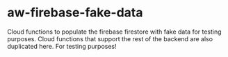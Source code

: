 # aw-firebase-fake-data
Cloud functions to populate the firebase firestore with fake data for testing purposes.
Cloud functions that support the rest of the backend are also duplicated here. For testing purposes!
